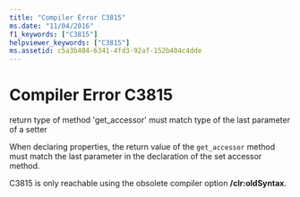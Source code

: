 ```yaml
---
title: "Compiler Error C3815"
ms.date: "11/04/2016"
f1_keywords: ["C3815"]
helpviewer_keywords: ["C3815"]
ms.assetid: c5a3b404-6341-4fd3-92af-152b404c4dde
---
```

# Compiler Error C3815

return type of method 'get_accessor' must match type of the last parameter of a setter

When declaring properties, the return value of the `get_accessor` method must match the last parameter in the declaration of the set accessor method.

C3815 is only reachable using the obsolete compiler option **/clr:oldSyntax**.
